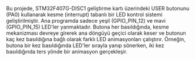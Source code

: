 Bu projede, STM32F407G-DISC1 geliştirme kartı üzerindeki USER butonunu (PA0) 
kullanarak kesme (interrupt) tabanlı bir LED kontrol sistemi geliştirilmiştir. 
Ana programda sadece yeşil (GPIO_PIN_12) ve mavi (GPIO_PIN_15) LED'ler yanmaktadır. 
Butona her basıldığında, kesme mekanizması devreye girerek ana döngüyü geçici olarak keser 
ve butonun kaç kez basıldığına bağlı olarak farklı LED animasyonları çalıştırır. 
Örneğin, butona bir kez basıldığında LED'ler sırayla yanıp sönerken, 
iki kez basıldığında ters yönde bir animasyon gerçekleşir.
